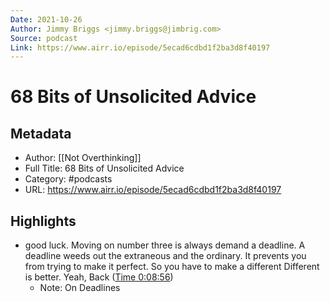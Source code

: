 ```yaml
---
Date: 2021-10-26
Author: Jimmy Briggs <jimmy.briggs@jimbrig.com>
Source: podcast
Link: https://www.airr.io/episode/5ecad6cdbd1f2ba3d8f40197
---
```

# 68 Bits of Unsolicited Advice

## Metadata
- Author: [[Not Overthinking]]
- Full Title: 68 Bits of Unsolicited Advice
- Category: #podcasts
- URL: https://www.airr.io/episode/5ecad6cdbd1f2ba3d8f40197

## Highlights
- good luck. Moving on number three is always demand a deadline. A deadline weeds out the extraneous and the ordinary. It prevents you from trying to make it perfect. So you have to make a different Different is better. Yeah, Back ([Time 0:08:56](https://www.airr.io/quote/5f37243aa7c7e0ae0a99a87e))
    - Note: On Deadlines
